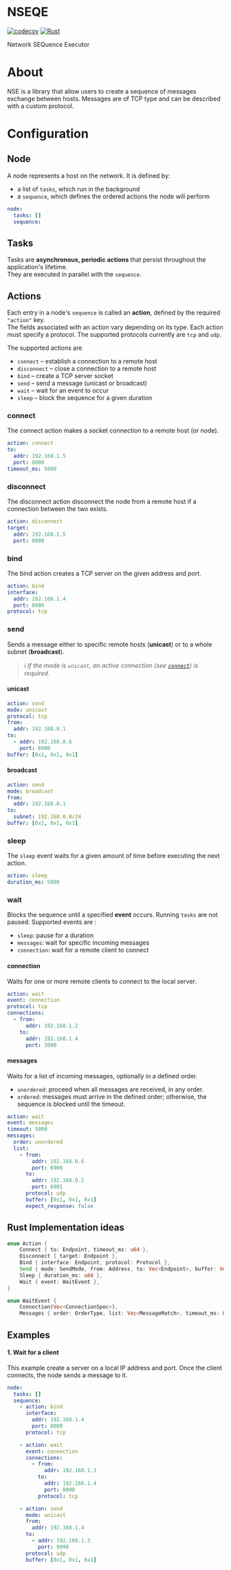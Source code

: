 # NSEQE

[![codecov](https://codecov.io/gh/tylp/nse/graph/badge.svg?token=D7JOUUKVC3)](https://codecov.io/gh/tylp/nse)
[![Rust](https://github.com/tylp/nse/actions/workflows/rust.yml/badge.svg)](https://github.com/tylp/nse/actions/workflows/rust.yml)

Network SEQuence Executor

# About
NSE is a library that allow users to create a sequence of messages exchange between hosts.
Messages are of TCP type and can be described with a custom protocol.

# Configuration

## Node

A node represents a host on the network. It is defined by:

- a list of `tasks`, which run in the background
- a `sequence`, which defines the ordered actions the node will perform

```yml
node:
  tasks: []
  sequence:
```

## Tasks

Tasks are **asynchronous, periodic actions** that persist throughout the application's lifetime.  
They are executed in parallel with the `sequence`.
## Actions

Each entry in a node's `sequence` is called an **action**, defined by the required `"action"` key.  
The fields associated with an action vary depending on its type.
Each action must specify a protocol. The supported protocols currently are `tcp` and `udp`.

The supported actions are

- `connect` – establish a connection to a remote host
- `disconnect` – close a connection to a remote host
- `bind` – create a TCP server socket
- `send` – send a message (unicast or broadcast)
- `wait` – wait for an event to occur
- `sleep` – block the sequence for a given duration
### connect

The connect action makes a socket connection to a remote host (or node).

```yml
action: connect
to:
  addr: 192.168.1.5
  port: 8000
timeout_ms: 5000
```
### disconnect

The disconnect action disconnect the node from a remote host if a connection between the two exists.

```yml
action: disconnect
target:
  addr: 192.168.1.5
  port: 8000
```
### bind

The bind action creates a TCP server on the given address and port.

```yml
action: bind
interface:
  addr: 192.168.1.4
  port: 8000
protocol: tcp
```

### send

Sends a message either to specific remote hosts (**unicast**) or to a whole subnet (**broadcast**).
> ℹ️ _If the mode is `unicast`, an active connection (see [`connect`](#connect)) is required._

#### unicast

```yml
action: send
mode: unicast
protocol: tcp
from:
  addr: 192.168.0.1
to:
  - addr: 192.168.0.6
    port: 6900
buffer: [0x1, 0x1, 0x1]
```

#### broadcast

```yml
action: send
mode: broadcast
from:
  addr: 192.168.0.1
to:
  subnet: 192.168.0.0/24
buffer: [0x1, 0x1, 0x1]

```

### sleep

The `sleep` event waits for a given amount of time before executing the next action.

```yml
action: sleep
duration_ms: 5000
```
### wait

Blocks the sequence until a specified **event** occurs. Running `tasks` are not paused.
Supported events are :

- `sleep`: pause for a duration
- `messages`: wait for specific incoming messages
- `connection`: wait for a remote client to connect
#### connection

Waits for one or more remote clients to connect to the local server.

```yml
action: wait
event: connection
protocol: tcp
connections:
  - from:
      addr: 192.168.1.2
    to:
      addr: 192.168.1.4
      port: 3000

```
#### messages

Waits for a list of incoming messages, optionally in a defined order.

- `unordered`: proceed when all messages are received, in any order.
- `ordered`: messages must arrive in the defined order; otherwise, the sequence is blocked until the timeout.

```yml
action: wait
event: messages
timeout: 5000
messages:
  order: unordered
  list:
    - from:
        addr: 192.168.0.6
        port: 6900
      to:
        addr: 192.168.0.1
        port: 6901
      protocol: udp
      buffer: [0x1, 0x1, 0x1]
      expect_response: false
```

## Rust Implementation ideas

```rust
enum Action {
    Connect { to: Endpoint, timeout_ms: u64 },
    Disconnect { target: Endpoint },
    Bind { interface: Endpoint, protocol: Protocol },
    Send { mode: SendMode, from: Address, to: Vec<Endpoint>, buffer: Vec<u8> },
    Sleep { duration_ms: u64 },
    Wait { event: WaitEvent },
}

enum WaitEvent {
    Connection(Vec<ConnectionSpec>),
    Messages { order: OrderType, list: Vec<MessageMatch>, timeout_ms: Option<u64> }
```

## Examples

#### 1. Wait for a client
 
This example create a server on a local IP address and port. Once the client connects, the node sends a message to it.

```yml
node:
  tasks: []
  sequence:
    - action: bind
      interface:
        addr: 192.168.1.4
        port: 8000
      protocol: tcp

    - action: wait
      event: connection
      connections:
        - from:
            addr: 192.168.1.3
          to:
            addr: 192.168.1.4
            port: 8000
          protocol: tcp

    - action: send
      mode: unicast
      from:
        addr: 192.168.1.4
      to:
        - addr: 192.168.1.3
          port: 9999
      protocol: udp
      buffer: [0x1, 0x1, 0x1]

```
